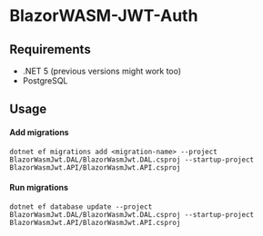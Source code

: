 # BlazorWASM-JWT-Auth

## Requirements
+ .NET 5 (previous versions might work too)
+ PostgreSQL

## Usage
#### Add migrations
```terminal
dotnet ef migrations add <migration-name> --project BlazorWasmJwt.DAL/BlazorWasmJwt.DAL.csproj --startup-project BlazorWasmJwt.API/BlazorWasmJwt.API.csproj
```

#### Run migrations
```terminal
dotnet ef database update --project BlazorWasmJwt.DAL/BlazorWasmJwt.DAL.csproj --startup-project BlazorWasmJwt.API/BlazorWasmJwt.API.csproj
```
